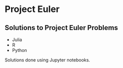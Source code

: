 # Project Euler #

## Solutions to Project Euler Problems ##

* Julia
* R
* Python

Solutions done using Jupyter notebooks.
